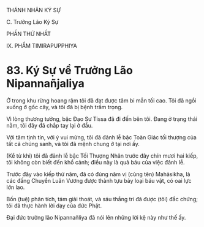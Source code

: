 THÁNH NHÂN KÝ SỰ

C. Trưởng Lão Ký Sự

PHẦN THỨ NHẤT

IX. PHẨM TIMIRAPUPPHIYA

# 83. Ký Sự về Trưởng Lão Nipannañjaliya

Ở trong khu rừng hoang rậm tôi đã đạt được tâm bi mẫn tối cao. Tôi đã ngồi xuống ở gốc cây, và tôi đã bị bệnh trầm trọng.

Vì lòng thương tưởng, bậc Đạo Sư Tissa đã đi đến bên tôi. Đang ở trạng thái nằm, tôi đây đã chắp tay lại ở đầu.

Với tâm tịnh tín, với ý vui mừng, tôi đã đảnh lễ bậc Toàn Giác tối thượng của tất cả chúng sanh, và tôi đã mệnh chung ở tại nơi ấy.

(Kể từ khi) tôi đã đảnh lễ bậc Tối Thượng Nhân trước đây chín mươi hai kiếp, tôi không còn biết đến khổ cảnh; điều này là quả báu của việc đảnh lễ.

Trước đây vào kiếp thứ năm, đã có đúng năm vị (cùng tên) Mahāsikha, là các đấng Chuyển Luân Vương được thành tựu bảy loại báu vật, có oai lực lớn lao.

Bốn (tuệ) phân tích, tám giải thoát, và sáu thắng trí đã được (tôi) đắc chứng; tôi đã thực hành lời dạy của đức Phật.

Đại đức trưởng lão Nipannañliya đã nói lên những lời kệ này như thế ấy.
